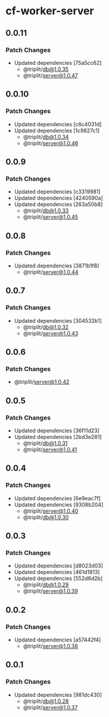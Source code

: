 # cf-worker-server

## 0.0.11

### Patch Changes

- Updated dependencies [75a5cc62]
  - @triplit/db@1.0.35
  - @triplit/server@1.0.47

## 0.0.10

### Patch Changes

- Updated dependencies [c6c4031d]
- Updated dependencies [1c9827c1]
  - @triplit/db@1.0.34
  - @triplit/server@1.0.46

## 0.0.9

### Patch Changes

- Updated dependencies [c3319981]
- Updated dependencies [4240590a]
- Updated dependencies [263a50b8]
  - @triplit/db@1.0.33
  - @triplit/server@1.0.45

## 0.0.8

### Patch Changes

- Updated dependencies [3871b1f8]
  - @triplit/server@1.0.44

## 0.0.7

### Patch Changes

- Updated dependencies [304532b1]
  - @triplit/db@1.0.32
  - @triplit/server@1.0.43

## 0.0.6

### Patch Changes

- @triplit/server@1.0.42

## 0.0.5

### Patch Changes

- Updated dependencies [36f11d23]
- Updated dependencies [2bd3e281]
  - @triplit/db@1.0.31
  - @triplit/server@1.0.41

## 0.0.4

### Patch Changes

- Updated dependencies [6e9eac7f]
- Updated dependencies [9308b204]
  - @triplit/server@1.0.40
  - @triplit/db@1.0.30

## 0.0.3

### Patch Changes

- Updated dependencies [d8023d03]
- Updated dependencies [461d1813]
- Updated dependencies [552d8d2b]
  - @triplit/db@1.0.29
  - @triplit/server@1.0.39

## 0.0.2

### Patch Changes

- Updated dependencies [a57442f4]
  - @triplit/server@1.0.38

## 0.0.1

### Patch Changes

- Updated dependencies [981dc430]
  - @triplit/db@1.0.28
  - @triplit/server@1.0.37
